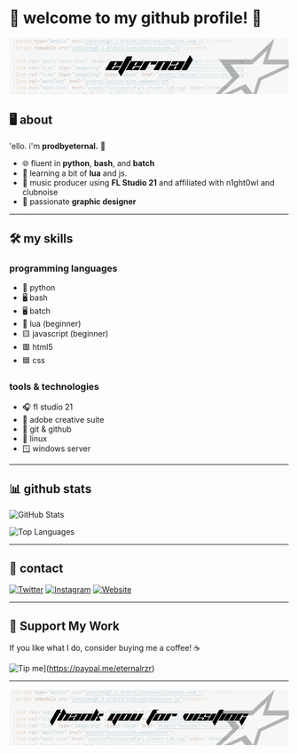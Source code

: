 # 🌟 welcome to my github profile! 🌟

<img src=https://raw.githubusercontent.com/prodbyeternal/prodbyeternal/main/header.png></img>

## 🖥️ about

'ello. i'm **prodbyeternal.** 👋

- 🌐 fluent in **python**, **bash**, and **batch**
- 🔄 learning a bit of **lua** and js.
- 🎵 music producer using **FL Studio 21** and affiliated with n1ght0wl and clubnoise
- 🎨 passionate **graphic designer**

---

## 🛠️ my skills

### programming languages
- 🐍 python
- 🖥️ bash
- 🖥️ batch
- 🦑 lua (beginner)
- 🟨 javascript (beginner)
- 🟥 html5
- 🟦 css

### tools & technologies
- 🎧 fl studio 21
- 🎨 adobe creative suite
- 🔧 git & github
- 🐧 linux
- 🪟 windows server
---

## 📊 github stats

![GitHub Stats](https://github-readme-stats.vercel.app/api?username=prodbyeternal&show_icons=true&theme=radical)

![Top Languages](https://github-readme-stats.vercel.app/api/top-langs/?username=prodbyeternal&layout=compact&theme=radical)

---

## 🌈 contact

[![Twitter](https://img.shields.io/badge/Twitter-1DA1F2?style=for-the-badge&logo=twitter&logoColor=white)](https://twitter.com/h4lfpayne)
[![Instagram](https://img.shields.io/badge/Instagram-E4405F?style=for-the-badge&logo=instagram&logoColor=white)](https://instagram.com/ethervxd)
[![Website](https://img.shields.io/badge/Website-000000?style=for-the-badge&logo=google-chrome&logoColor=white)](https://prodbyeternal.xyz)

---

## 💖 Support My Work

If you like what I do, consider buying me a coffee! ☕

![Tip me](https://img.shields.io/badge/PayPal-blue?logo=paypal)](https://paypal.me/eternalrzr)

---

<img src=https://raw.githubusercontent.com/prodbyeternal/prodbyeternal/main/footer.png></img>

